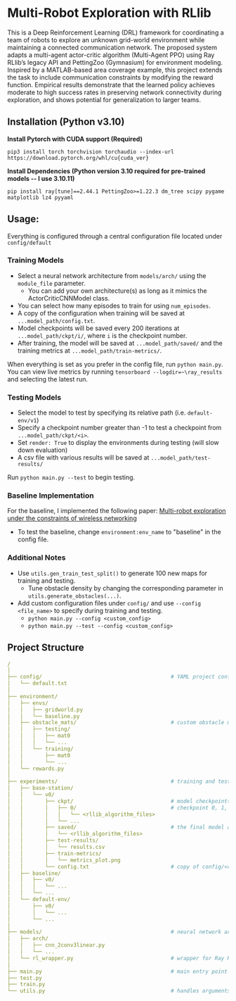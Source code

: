 # Multi-Robot Exploration with RLlib

This is a Deep Reinforcement Learning (DRL) framework for coordinating a team of robots to explore an unknown grid-world environment while maintaining a connected communication network. The proposed system adapts a multi-agent actor-critic algorithm (Multi-Agent PPO) using Ray RLlib’s legacy API and PettingZoo (Gymnasium) for environment modeling. Inspired by a MATLAB-based area coverage example, this project extends the task to include communication constraints by modifying the reward function. Empirical results demonstrate that the learned policy achieves moderate to high success rates in preserving network connectivity during exploration, and shows potential for generalization to larger teams.

## Installation (Python v3.10)

**Install Pytorch with CUDA support (Required)**
```
pip3 install torch torchvision torchaudio --index-url https://download.pytorch.org/whl/cu{cuda_ver}
```

**Install Dependencies (Python version 3.10 required for pre-trained models -- I use 3.10.11)**
```
pip install ray[tune]==2.44.1 PettingZoo>=1.22.3 dm_tree scipy pygame matplotlib lz4 pyyaml
```

## Usage:

Everything is configured through a central configuration file located under ```config/default```

### Training Models

- Select a neural network architecture from ```models/arch/``` using the ```module_file``` parameter.
  - You can add your own architecture(s) as long as it mimics the ActorCriticCNNModel class.
- You can select how many episodes to train for using ```num_episodes```.
- A copy of the configuration when training will be saved at ```...model_path/config.txt```. 
- Model checkpoints will be saved every 200 iterations at ```...model_path/ckpt/i/```, where ```i``` is the checkpoint number.
- After training, the model will be saved at ```...model_path/saved/``` and the training metrics at ```...model_path/train-metrics/```.

When everything is set as you prefer in the config file, run ```python main.py```. You can view live metrics by running ```tensorboard --logdir=~\ray_results``` and selecting the latest run.

### Testing Models

- Select the model to test by specifying its relative path (i.e. ```default-env/v1```)
- Specify a checkpoint number greater than -1 to test a checkpoint from ```...model_path/ckpt/<i>```.
- Set ```render: True``` to display the environments during testing (will slow down evaluation)
- A csv file with various results will be saved at ```...model_path/test-results/```

Run ```python main.py --test``` to begin testing.

### Baseline Implementation

For the baseline, I implemented the following paper: [Multi-robot exploration under the constraints of wireless networking](https://www.sciencedirect.com/science/article/pii/S0967066106001547#bib16)
- To test the baseline, change ```environment:env_name``` to "baseline" in the config file.

### Additional Notes

- Use ```utils.gen_train_test_split()``` to generate 100 new maps for training and testing.
  - Tune obstacle density by changing the corresponding parameter in ```utils.generate_obstacles(...)```.
- Add custom configuration files under ```config/``` and use ```--config <file_name>``` to specify during training and testing.
  - ```python main.py --config <custom_config>```
  - ```python main.py --test --config <custom_config>```

## Project Structure

```YAML
/
│
├── config/                                         # YAML project config files
│   └── default.txt
│
├── environment/
│   ├── envs/                              
│   │   ├── gridworld.py
│   │   └── baseline.py
│   ├── obstacle_mats/                              # custom obstacle maps (origin at top-left)
│   │   ├── testing/
│   │   │   ├── mat0
│   │   │   └── ...
│   │   └── training/
│   │       ├── mat0
│   │       └── ...
│   └── rewards.py                              
│
├── experiments/                                    # training and testing files split by scenario
│   ├── base-station/                               
│   │   └── v0/                                     
│   │       ├── ckpt/                               # model checkpoint(s) during training
│   │       │   ├── 0/                              # checkpoint 0, 1, ..., n
│   │       │   │   └── <rllib_algorithm_files>
│   │       │   └── ...
│   │       ├── saved/                              # the final model after training is finished
│   │       │   └── <rllib_algorithm_files>
│   │       ├── test-results/               
│   │       │   └── results.csv
│   │       ├── train-metrics/
│   │       │   └── metrics_plot.png
│   │       └── config.txt                          # copy of config/<config.txt> used for training
│   ├── baseline/
│   │   ├── v0/  
│   │   │   └── ...
│   │   └── ...
│   └── default-env/
│       ├── v0/  
│       │   └── ...
│       └── ...
│
├── models/                                         # neural network architectures
│   ├── arch/
│   │   ├── cnn_2conv3linear.py
│   │   └── ...                        
│   └── rl_wrapper.py                               # wrapper for Ray RLlib
│
├── main.py                                         # main entry point for training and testing
├── test.py                                         
├── train.py
└── utils.py                                        # handles arguments, environments, and metrics
```
